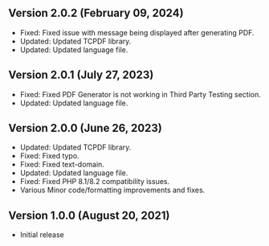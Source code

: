 ## Version 2.0.2 (February 09, 2024)
* Fixed: Fixed issue with message being displayed after generating PDF.
* Updated: Updated TCPDF library.
* Updated: Updated language file.

## Version 2.0.1 (July 27, 2023)
* Fixed: Fixed PDF Generator is not working in Third Party Testing section.
* Updated: Updated language file.

## Version 2.0.0 (June 26, 2023)
* Updated: Updated TCPDF library.
* Fixed: Fixed typo.
* Fixed: Fixed text-domain.
* Updated: Updated language file.
* Fixed: Fixed PHP 8.1/8.2 compatibility issues.
* Various Minor code/formatting improvements and fixes.

## Version 1.0.0 (August 20, 2021)
* Initial release
